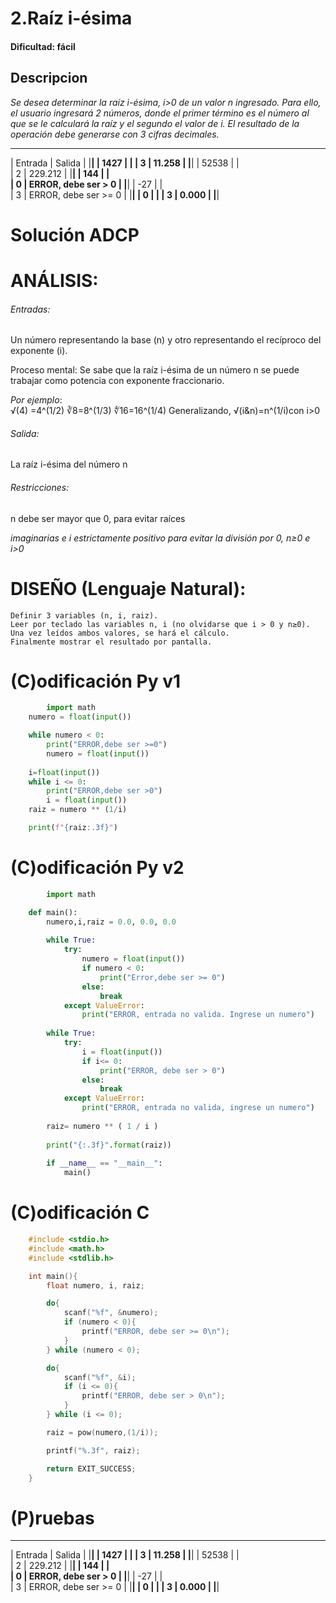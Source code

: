 
# 2.Raíz i-ésima

#### Dificultad: fácil

## Descripcion

*Se desea determinar la raíz i-ésima, i>0 de un valor n ingresado. Para ello, el usuario ingresará 2 números, donde el primer término es el número al que se le calculará la raíz y el segundo el valor de i. El resultado de la operación debe generarse con 3 cifras decimales.*
 ______________________________________
|    Entrada    |	 Salida            | 
|______________________________________|
|    1427       |                      | 
|    3	        |    11.258            | 
|______________________________________| 
|    52538      |                      |     
|    2	        |    229.212           | 
|______________________________________|
|    144        |                      |     
|    0	        | ERROR, debe ser > 0  |
|______________________________________|
|    -27        |                      |     
|    3	        | ERROR, debe ser >= 0 | 
|______________________________________|
|    0          |                      | 
|    3	        |    0.000             | 
|______________________________________|

# Solución ADCP

# ANÁLISIS:

###### Entradas:  
Un número representando la base (n) y otro representando el recíproco del exponente (i).

Proceso mental: Se sabe que la raíz i-ésima de un número n se puede trabajar como potencia con exponente fraccionario.

*Por ejemplo*:    	 
    √(4)  =4^(1/2)
    ∛8=8^(1/3)
    ∜16=16^(1/4)
    Generalizando,
    √(i&n)=n^(1/i)con i>0
###### Salida: 
La raíz i-ésima del número n

###### Restricciones: 
n debe ser mayor que 0, para evitar raíces 

*imaginarias e i estrictamente positivo para evitar la división por 0, n≥0 e i>0*

# DISEÑO (Lenguaje Natural):
	Definir 3 variables (n, i, raiz). 
	Leer por teclado las variables n, i (no olvidarse que i > 0 y n≥0). 
	Una vez leídos ambos valores, se hará el cálculo.
	Finalmente mostrar el resultado por pantalla.

# (C)odificación Py v1
```py
        import math
    numero = float(input())

    while numero < 0:
        print("ERROR,debe ser >=0")
        numero = float(input())
        
    i=float(input())
    while i <= 0:
        print("ERROR,debe ser >0")
        i = float(input())
    raiz = numero ** (1/i)

    print(f"{raiz:.3f}")
```

# (C)odificación Py v2
```py
        import math

    def main():
        numero,i,raiz = 0.0, 0.0, 0.0
        
        while True:
            try:
                numero = float(input())
                if numero < 0:
                    print("Error,debe ser >= 0")
                else:
                    break
            except ValueError:
                print("ERROR, entrada no valida. Ingrese un numero")
                
        while True:
            try:
                i = float(input())
                if i<= 0:
                    print("ERROR, debe ser > 0")
                else:
                    break
            except ValueError:
                print("ERROR, entrada no valida, ingrese un numero")
        
        raiz= numero ** ( 1 / i )
        
        print("{:.3f}".format(raiz))
        
        if __name__ == "__main__":
            main()
```
# (C)odificación C
```c
    #include <stdio.h>
    #include <math.h>
    #include <stdlib.h>

    int main(){
        float numero, i, raiz;

        do{
            scanf("%f", &numero);
            if (numero < 0){
                printf("ERROR, debe ser >= 0\n");
            } 
        } while (numero < 0);

        do{
            scanf("%f", &i);
            if (i <= 0){
                printf("ERROR, debe ser > 0\n");
            }    
        } while (i <= 0);

        raiz = pow(numero,(1/i));

        printf("%.3f", raiz);

        return EXIT_SUCCESS;
    }
```

# (P)ruebas

 ______________________________________
|    Entrada    |	 Salida            | 
|______________________________________|
|    1427       |                      | 
|    3	        |    11.258            | 
|______________________________________| 
|    52538      |                      |     
|    2	        |    229.212           | 
|______________________________________|
|    144        |                      |     
|    0	        | ERROR, debe ser > 0  |
|______________________________________|
|    -27        |                      |     
|    3	        | ERROR, debe ser >= 0 | 
|______________________________________|
|    0          |                      | 
|    3	        |    0.000             | 
|______________________________________|